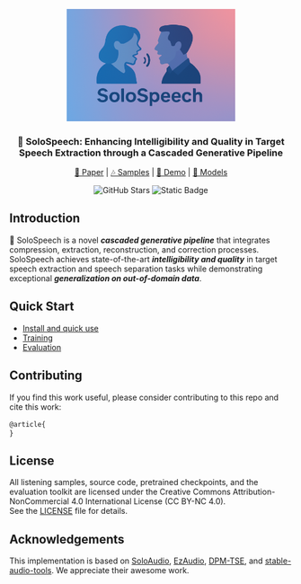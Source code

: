 <p align="center">
  <img src="assets/solospeech.png" width="300">
</p>
<h3  align="center">🎸 SoloSpeech: Enhancing Intelligibility and Quality in Target Speech Extraction through a Cascaded Generative Pipeline</h3>

<p align="center">
 <a href="https://arxiv.org/">📜 Paper</a> | <a href="https://wanghelin1997.github.io/SoloSpeech-Demo/">🎶 Samples</a> | <a href="https://colab.research.google.com/drive/1cEcyp2rFP2DOLY4BLjaKksF48-xXQAdQ?usp=sharing">🤖 Demo</a> | <a href="https://huggingface.co/OpenSound/SoloSpeech-models/">🚀 Models</a>
</p>
<p align="center">
  <img src="https://img.shields.io/github/stars/WangHelin1997/SoloSpeech?style=social" alt="GitHub Stars" />
  <img alt="Static Badge" src="https://img.shields.io/badge/license-CC%20BY--NC%204.0-blue.svg" />
</p>

## Introduction

🎸 SoloSpeech is a novel ***cascaded generative pipeline*** that integrates compression, extraction, reconstruction, and correction processes. SoloSpeech achieves state-of-the-art ***intelligibility and quality*** in target speech extraction and speech separation tasks while demonstrating exceptional ***generalization on out-of-domain data***.

## Quick Start
- [Install and quick use](docs/quick_use.md)
- [Training](docs/training.md)
- [Evaluation](docs/evaluation.md)


## Contributing

If you find this work useful, please consider contributing to this repo and cite this work:
```
@article{
}
```

## License
All listening samples, source code, pretrained checkpoints, and the evaluation toolkit are licensed under the Creative Commons Attribution-NonCommercial 4.0 International License (CC BY-NC 4.0).  
See the [LICENSE](./LICENSE) file for details.

## Acknowledgements

This implementation is based on [SoloAudio](https://github.com/WangHelin1997/SoloAudio), [EzAudio](https://github.com/haidog-yaqub/EzAudio), [DPM-TSE](https://github.com/haidog-yaqub/DPMTSE), and [stable-audio-tools](https://github.com/Stability-AI/stable-audio-tools). We appreciate their awesome work.


